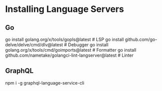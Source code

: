 # Installing Language Servers

## Go
go install golang.org/x/tools/gopls@latest                         # LSP
go install github.com/go-delve/delve/cmd/dlv@latest                # Debugger
go install golang.org/x/tools/cmd/goimports@latest                 # Formatter
go install github.com/nametake/golangci-lint-langserver@latest     # Linter

## GraphQL
npm i -g graphql-language-service-cli


